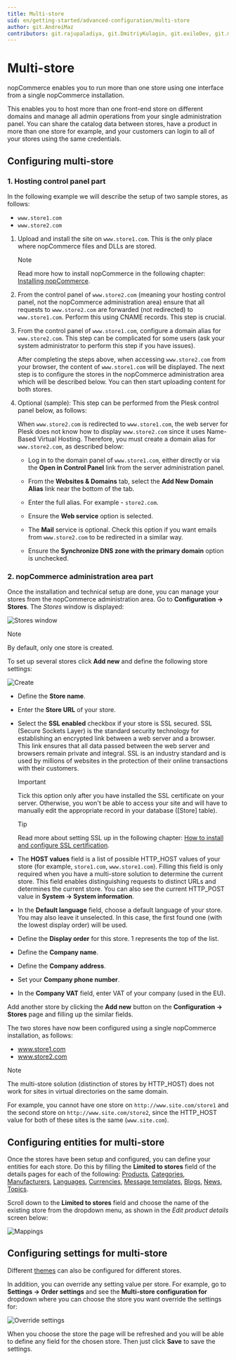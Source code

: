 ```yaml
---
title: Multi-store
uid: en/getting-started/advanced-configuration/multi-store
author: git.AndreiMaz
contributors: git.rajupaladiya, git.DmitriyKulagin, git.exileDev, git.mariannk
---
```


# Multi-store

nopCommerce enables you to run more than one store using one interface from a single nopCommerce installation.

This enables you to host more than one front-end store on different domains and manage all admin operations from your single administration panel. You can share the catalog data between stores, have a product in more than one store for example, and your customers can login to all of your stores using the same credentials.

## Configuring multi-store

### 1. Hosting control panel part

In the following example we will describe the setup of two sample stores, as follows:

* `www.store1.com`
* `www.store2.com`

1. Upload and install the site on `www.store1.com`. This is the only place where nopCommerce files and DLLs are stored.

      > [!NOTE]
      > 
      > Read more how to install nopCommerce in the following chapter: [Installing nopCommerce](xref:en/installation-and-upgrading/installing-nopcommerce/index).

1. From the control panel of `www.store2.com` (meaning your hosting control panel, not the nopCommerce administration area) ensure that all requests to `www.store2.com` are forwarded (not redirected) to `www.store1.com`. Perform this using CNAME records. This step is crucial.

1. From the control panel of `www.store1.com`, configure a domain alias for `www.store2.com`. This step can be complicated for some users (ask your system administrator to perform this step if you have issues).

    After completing the steps above, when accessing `www.store2.com` from your browser, the content of `www.store1.com` will be displayed. The next step is to configure the stores in the nopCommerce administration area which will be described below. You can then start uploading content for both stores.

1. Optional (sample): This step can be performed from the Plesk control panel below, as follows:

      When `www.store2.com` is redirected to `www.store1.com`, the web server for Plesk does not know how to display `www.store2.com` since it uses Name-Based Virtual Hosting. Therefore, you must create a domain alias for `www.store2.com`, as described below:

      * Log in to the domain panel of `www.store1.com`, either directly or via the **Open in Control Panel** link from the server administration panel.

      * From the **Websites & Domains** tab, select the **Add New Domain Alias** link near the bottom of the tab.

      * Enter the full alias. For example - `store2.com`.

      * Ensure the **Web service** option is selected.

      * The **Mail** service is optional. Check this option if you want emails from `www.store2.com` to be redirected in a similar way.

      * Ensure the **Synchronize DNS zone with the primary domain** option is unchecked.

### 2. nopCommerce administration area part

Once the installation and technical setup are done, you can manage your stores from the nopCommerce administration area. Go to **Configuration → Stores**. The *Stores* window is displayed:

![Stores window](_static/multi-store/mainstore.png)

> [!NOTE]
> 
> By default, only one store is created.

To set up several stores click **Add new** and define the following store settings:

![Create](_static/multi-store/create.jpg)

* Define the **Store name**.
* Enter the **Store URL** of your store.
* Select the **SSL enabled** checkbox if your store is SSL secured. SSL (Secure Sockets Layer) is the standard security technology for establishing an encrypted link between a web server and a browser. This link ensures that all data passed between the web server and browsers remain private and integral. SSL is an industry standard and is used by millions of websites in the protection of their online transactions with their customers.

  > [!IMPORTANT]
  > 
  > Tick this option only after you have installed the SSL certificate on your server. Otherwise, you won't be able to access your site and will have to manually edit the appropriate record in your database ([Store] table).

  > [!TIP]
  > 
  > Read more about setting SSL up in the following chapter: [How to install and configure SSL certification](xref:en/getting-started/advanced-configuration/how-to-install-and-configure-ssl-certification).

* The **HOST values** field is a list of possible HTTP_HOST values of your store (for example, `store1.com`, `www.store1.com`). Filling this field is only required when you have a multi-store solution to determine the current store. This field enables distinguishing requests to distinct URLs and determines the current store. You can also see the current HTTP_POST value in **System → System information**.
* In the **Default language** field, choose a default language of your store. You may also leave it unselected. In this case, the first found one (with the lowest display order) will be used.
* Define the **Display order** for this store. 1 represents the top of the list.
* Define the **Company name**.
* Define the **Company address**.
* Set your **Company phone number**.
* In the **Company VAT** field, enter VAT of your company (used in the EU).

Add another store by clicking the **Add new** button on the **Configuration → Stores** page and filling up the similar fields.

The two stores have now been configured using a single nopCommerce installation, as follows:

* www.store1.com
* www.store2.com

> [!NOTE]
> 
> The multi-store solution (distinction of stores by HTTP_HOST) does not work for sites in virtual directories on the same domain.

For example, you cannot have one store on `http://www.site.com/store1` and the second store on `http://www.site.com/store2`, since the HTTP_HOST value for both of these sites is the same (`www.site.com`).

## Configuring entities for multi-store

Once the stores have been setup and configured, you can define your entities for each store. Do this by filling the **Limited to stores** field of the details pages for each of the following: [Products](xref:en/running-your-store/catalog/products/index), [Categories](xref:en/running-your-store/catalog/categories), [Manufacturers](xref:en/running-your-store/catalog/manufacturers), [Languages](xref:en/getting-started/advanced-configuration/localization), [Currencies](xref:en/getting-started/configure-payments/advanced-configuration/currencies), [Message templates](xref:en/running-your-store/content-management/message-templates), [Blogs](xref:en/running-your-store/content-management/blog), [News](xref:en/running-your-store/content-management/news), [Topics](xref:en/running-your-store/content-management/topics-pages).

Scroll down to the **Limited to stores** field and choose the name of the existing store from the dropdown menu, as shown in the *Edit product details* screen below:

![Mappings](_static/multi-store/product-limited-to-store.png)

## Configuring settings for multi-store

Different [themes](xref:en/getting-started/design-your-store/choose-and-install-a-theme) can also be configured for different stores.

In addition, you can override any setting value per store. For example, go to **Settings → Order settings** and see the **Multi-store configuration for** dropdown where you can choose the store you want override the settings for:

![Override settings](_static/multi-store/override-settings.jpg)

When you choose the store the page will be refreshed and you will be able to define any field for the chosen store. Then just click **Save** to save the settings.